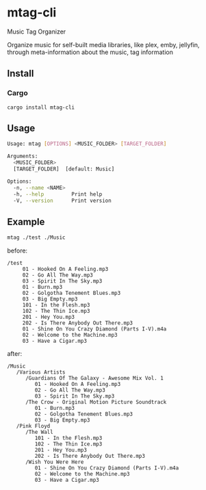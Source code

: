 # mtag-cli

Music Tag Organizer

Organize music for self-built media libraries, like plex, emby, jellyfin, through meta-information about the music, tag information

## Install

### Cargo

`cargo install mtag-cli`

## Usage

```bash
Usage: mtag [OPTIONS] <MUSIC_FOLDER> [TARGET_FOLDER]

Arguments:
  <MUSIC_FOLDER>
  [TARGET_FOLDER]  [default: Music]

Options:
  -n, --name <NAME>
  -h, --help         Print help
  -V, --version      Print version
```

## Example

```bash
mtag ./test ./Music
```

before:

```shell
/test
	 01 - Hooked On A Feeling.mp3
     02 - Go All The Way.mp3
     03 - Spirit In The Sky.mp3
     01 - Burn.mp3
     02 - Golgotha Tenement Blues.mp3
     03 - Big Empty.mp3
     101 - In the Flesh.mp3
     102 - The Thin Ice.mp3
     201 - Hey You.mp3
     202 - Is There Anybody Out There.mp3
     01 - Shine On You Crazy Diamond (Parts I-V).m4a
     02 - Welcome to the Machine.mp3
     03 - Have a Cigar.mp3
```

after:

```
/Music
   /Various Artists
      /Guardians Of The Galaxy - Awesome Mix Vol. 1
         01 - Hooked On A Feeling.mp3
         02 - Go All The Way.mp3
         03 - Spirit In The Sky.mp3
      /The Crow - Original Motion Picture Soundtrack
         01 - Burn.mp3
         02 - Golgotha Tenement Blues.mp3
         03 - Big Empty.mp3
   /Pink Floyd
      /The Wall
         101 - In the Flesh.mp3
         102 - The Thin Ice.mp3
         201 - Hey You.mp3
         202 - Is There Anybody Out There.mp3
      /Wish You Were Here
         01 - Shine On You Crazy Diamond (Parts I-V).m4a
         02 - Welcome to the Machine.mp3
         03 - Have a Cigar.mp3
```

